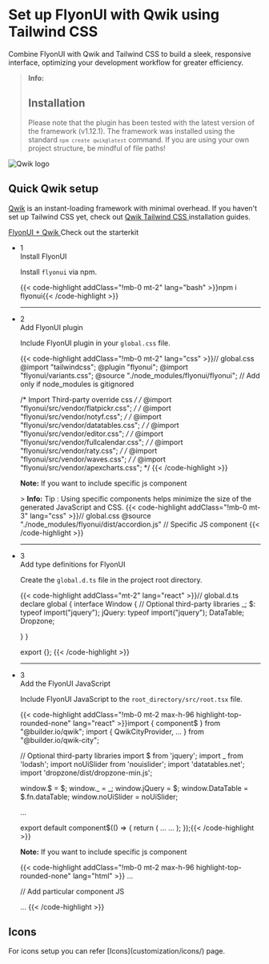 # Set up FlyonUI with Qwik using Tailwind CSS

Combine FlyonUI with Qwik and Tailwind CSS to build a sleek, responsive interface, optimizing your development workflow for greater efficiency.

> **Info:** <h2 class="text-lg font-medium">Installation</h2>
> Please note that the plugin has been tested with the latest version of the framework (v1.12.1). The framework was installed using the standard <code>`npm create qwik@latest`</code> command. If you are using your own project structure, be mindful of file paths!

<div>
  <div class="flex gap-2">
    <div><img src="https://cdn.flyonui.com/fy-assets/icons/qwik-icon.png" alt="Qwik logo" class="h-auto w-14 mt-2" /></div>
    <div>
      <h2 class="text-base-content mb-3 text-lg font-semibold mt-2">
        Quick
        <span class="text-sky-500">Qwik</span>
        setup
      </h2>
      <p class="text-base-conte/80 text-base">
        <a href="https://qwik.dev/" class="link link-animated link-primary" target="_blank">Qwik</a> is an instant-loading framework with minimal overhead. If you haven't set up Tailwind CSS yet, check out 
        <a class="link link-animated" target="_blank" href="https://tailwindcss.com/docs/guides/qwik">
          Qwik Tailwind CSS
        </a>
        installation guides.
      </p>
      <div class="tooltip">
        <a href="https://github.com/themeselection/flyonui-qwik-integration" target="_blank" type="button" class="tooltip-toggle btn-sm btn btn-outline" aria-label="Tooltip">
          <span class="icon-[tabler--bolt-filled] text-sky-500"></span>
          FlyonUI + Qwik
        </a>
        <span class="tooltip-content tooltip-shown:opacity-100 tooltip-shown:visible" role="tooltip">
          <span class="tooltip-body">Check out the starterkit</span>
        </span>
      </div>
    </div>
  </div>

  <ul class="timeline timeline-snap-icon timeline-compact timeline-vertical mb-12 w-full ps-0">
    <!-- Installation -->
    <li class="mt-0 mb-0 ps-0">
      <div class="timeline-middle mb-2">
        <span class="text-base-content flex size-7 items-center justify-center rounded-full border border-base-content/20 font-semibold">
          1
        </span>
      </div>
      <div class="timeline-end m-0 mb-0 w-full rounded-lg p-4">
        <div class="text-base-content mb-3 font-semibold">Install FlyonUI</div>
        <p>
          Install
          <code>flyonui</code>
          via npm.
        </p>
        {{< code-highlight addClass="!mb-0 mt-2" lang="bash" >}}npm i flyonui{{< /code-highlight >}}
      </div>
      <hr class="!w-0.5 rounded-none border-transparent" />
    </li>
    <!-- Add FlyonUI plugin -->
    <li class="mt-0 mb-0 ps-0">
      <div class="timeline-middle mb-2">
        <span class="text-base-content flex size-7 items-center justify-center rounded-full border border-base-content/20 font-semibold">
          2
        </span>
      </div>
      <div class="timeline-end m-0 mb-0 w-full rounded-lg p-4">
        <div class="text-base-content mb-3 font-semibold">Add FlyonUI plugin</div>
        <p>Include FlyonUI plugin in your <code>global.css</code> file.</p>
        {{< code-highlight addClass="!mb-0 mt-2" lang="css" >}}// global.css
@import "tailwindcss";
@plugin "flyonui";
@import "flyonui/variants.css";
@source "./node_modules/flyonui/flyonui"; // Add only if node_modules is gitignored

/* Import Third-party override css */
/* @import "flyonui/src/vendor/flatpickr.css"; */
/* @import "flyonui/src/vendor/notyf.css"; */
/* @import "flyonui/src/vendor/datatables.css"; */
/* @import "flyonui/src/vendor/editor.css"; */
/* @import "flyonui/src/vendor/fullcalendar.css"; */
/* @import "flyonui/src/vendor/raty.css"; */
/* @import "flyonui/src/vendor/waves.css"; */
/* @import "flyonui/src/vendor/apexcharts.css"; */
{{< /code-highlight >}}
      <p class="!mt-4">
        <strong>Note:</strong> If you want to include specific js component
      </p>
      > **Info:** <span class="font-semibold">Tip :</span> Using specific components helps minimize the size of the generated JavaScript and CSS.
      {{< code-highlight addClass="!mb-0 mt-3" lang="css" >}}// global.css
@source "./node_modules/flyonui/dist/accordion.js" // Specific JS component
{{< /code-highlight >}}
      </div>
      <hr class="!w-0.5 rounded-none border-transparent" />
    </li>
    <!-- Add type definitions for FlyonUI -->
  <li class="mt-0 mb-0 ps-0">
    <div class="timeline-middle mb-2">
      <span class="text-base-content flex size-7 items-center justify-center rounded-full border border-base-content/20 font-semibold">
        3
      </span>
    </div>
    <div class="timeline-end mb-0 w-full rounded-lg p-4 m-0">
      <div class="text-base-content mb-3 font-semibold">Add type definitions for FlyonUI</div>
      <p>
        Create the <code>global.d.ts</code> file in the project root directory.
      </p>
      {{< code-highlight addClass="mt-2" lang="react" >}}// global.d.ts
declare global {
  interface Window {
    // Optional third-party libraries
    _;
    $: typeof import("jquery");
    jQuery: typeof import("jquery");
    DataTable;
    Dropzone;

  }
}

export {};
{{< /code-highlight >}}
  </div>
  <hr class="!w-0.5 rounded-none border-transparent" />
  </li>
    <!-- Add the FlyonUI JavaScript -->
    <li class="mt-0 mb-0 ps-0">
      <div class="timeline-middle mb-2">
        <span class="text-base-content flex size-7 items-center justify-center rounded-full border border-base-content/20 font-semibold">
          3
        </span>
      </div>
      <div class="timeline-end m-0 mb-0 w-full rounded-lg p-4">
        <div class="text-base-content mb-3 font-semibold">Add the FlyonUI JavaScript</div>
        <p>Include FlyonUI JavaScript to the <code>root_directory/src/root.tsx</code> file.</p>
        {{< code-highlight addClass="!mb-0 mt-2 max-h-96 highlight-top-rounded-none" lang="react" >}}import { component$ } from "@builder.io/qwik";
import {
  QwikCityProvider,
  ...
} from "@builder.io/qwik-city";

// Optional third-party libraries
import $ from 'jquery';
import _ from 'lodash';
import noUiSlider from 'nouislider';
import 'datatables.net';
import 'dropzone/dist/dropzone-min.js';

window.$ = $;
window._ = _;
window.jQuery = $;
window.DataTable = $.fn.dataTable;
window.noUiSlider = noUiSlider;

...

export default component$(() => {
  return (
    <QwikCityProvider>
      ...
      <body>
        ...
        <script src="../node_modules/flyonui/flyonui.js"></script>
      </body>
    </QwikCityProvider>
  );
});{{< /code-highlight >}}

<p class="!mt-4"><strong>Note:</strong> If you want to include specific js component </p>

{{< code-highlight addClass="!mb-0 mt-2 max-h-96 highlight-top-rounded-none" lang="html" >}}
...
<script src="../node_modules/flyonui/dist/accordion.js"></script> // Add particular component JS
...
{{< /code-highlight >}}
</div>
</li>

  </ul>
</div>

<h2 class="text-lg font-medium mb-1">Icons</h2>
For icons setup you can refer [Icons](customization/icons/) page.
